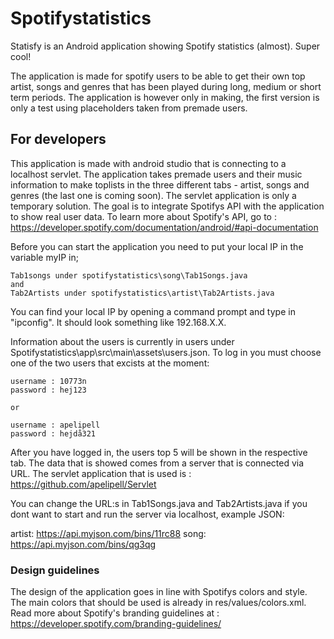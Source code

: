 # Spotifystatistics

Statisfy is an Android application showing Spotify statistics (almost). Super cool!

The application is made for spotify users to be able to get their own top artist, songs and genres that has been played during long, medium or short term periods. The application is however only in making, the first version is only a test using placeholders taken from premade users.


## For developers


This application is made with android studio that is connecting to a localhost servlet. The application takes premade users and their music information to make toplists in the three different tabs - artist, songs and genres (the last one is coming soon). The servlet application is only a temporary solution. The goal is to integrate Spotifys API with the application to show real user data. To learn more about Spotify's API, go to : https://developer.spotify.com/documentation/android/#api-documentation

Before you can start the application you need to put your local IP in the variable myIP in;
   
    Tab1songs under spotifystatistics\song\Tab1Songs.java 
    and
    Tab2Artists under spotifystatistics\artist\Tab2Artists.java

You can find your local IP by opening a command prompt and type in "ipconfig". It should look something like 192.168.X.X.

Information about the users is currently in users under Spotifystatistics\app\src\main\assets\users.json. To log in you must choose one of the two users that excists at the moment: 

    username : 10773n
    password : hej123 
    
    or
    
    username : apelipell
    password : hejdå321

After you have logged in, the users top 5 will be shown in the respective tab. The data that is showed comes from a server that is connected via URL. The servlet application that is used is : https://github.com/apelipell/Servlet 

You can change the URL:s in Tab1Songs.java and Tab2Artists.java if you dont want to start and run the server via localhost, example JSON:

artist:   https://api.myjson.com/bins/11rc88 
song:     https://api.myjson.com/bins/qg3qg 

### Design guidelines

The design of the application goes in line with Spotifys colors and style. The main colors that should be used is already in res/values/colors.xml. Read more about Spotify's branding guidelines at : https://developer.spotify.com/branding-guidelines/ 
